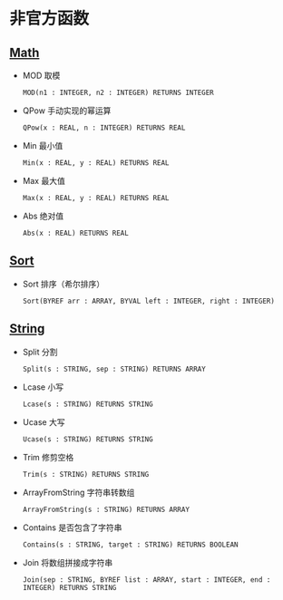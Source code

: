 # 非官方函数

## [Math](./math.cpc)
* MOD 取模
    ```
    MOD(n1 : INTEGER, n2 : INTEGER) RETURNS INTEGER
    ```
* QPow 手动实现的幂运算
    ```
    QPow(x : REAL, n : INTEGER) RETURNS REAL
    ```
* Min 最小值
    ```
    Min(x : REAL, y : REAL) RETURNS REAL
    ```
* Max 最大值
    ```
    Max(x : REAL, y : REAL) RETURNS REAL
    ```
* Abs 绝对值
    ```
    Abs(x : REAL) RETURNS REAL
    ```

## [Sort](./sort.cpc)
* Sort 排序（希尔排序）
    ```
    Sort(BYREF arr : ARRAY, BYVAL left : INTEGER, right : INTEGER)
    ```

## [String](./string.cpc)
* Split 分割
    ```
    Split(s : STRING, sep : STRING) RETURNS ARRAY
    ```
* Lcase 小写
    ```
    Lcase(s : STRING) RETURNS STRING
    ```
* Ucase 大写
    ```
    Ucase(s : STRING) RETURNS STRING
    ```
* Trim 修剪空格
    ```
    Trim(s : STRING) RETURNS STRING
    ```
* ArrayFromString 字符串转数组
    ```
    ArrayFromString(s : STRING) RETURNS ARRAY
    ```
* Contains 是否包含了字符串
    ```
    Contains(s : STRING, target : STRING) RETURNS BOOLEAN
    ```
* Join 将数组拼接成字符串
    ```
    Join(sep : STRING, BYREF list : ARRAY, start : INTEGER, end : INTEGER) RETURNS STRING
    ```
